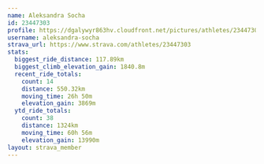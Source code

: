 ```yaml
---
name: Aleksandra Socha
id: 23447303
profile: https://dgalywyr863hv.cloudfront.net/pictures/athletes/23447303/14745546/4/large.jpg
username: aleksandra-socha
strava_url: https://www.strava.com/athletes/23447303
stats:
  biggest_ride_distance: 117.89km
  biggest_climb_elevation_gain: 1840.8m
  recent_ride_totals:
    count: 14
    distance: 550.32km
    moving_time: 26h 50m
    elevation_gain: 3869m
  ytd_ride_totals:
    count: 38
    distance: 1324km
    moving_time: 60h 56m
    elevation_gain: 13990m
layout: strava_member
--- 
```

